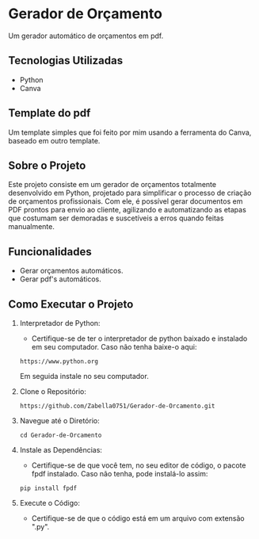 # Gerador de Orçamento
Um gerador automático de orçamentos em pdf.

## Tecnologias Utilizadas
- Python
- Canva

## Template do pdf
Um template simples que foi feito por mim usando a ferramenta do Canva, baseado em outro template. 

## Sobre o Projeto
Este projeto consiste em um gerador de orçamentos totalmente desenvolvido em Python, projetado para simplificar o processo de criação de orçamentos profissionais. Com ele, é possível gerar documentos em PDF prontos para envio ao cliente, agilizando e automatizando as etapas que costumam ser demoradas e suscetíveis a erros quando feitas manualmente.

## Funcionalidades
- Gerar orçamentos automáticos.
- Gerar pdf's automáticos.
  
## Como Executar o Projeto
1. Interpretador de Python:
   - Certifique-se de ter o interpretador de python baixado e instalado em seu computador. Caso não tenha baixe-o aqui:
     
   ```
   https://www.python.org
   ```
   Em seguida instale no seu computador.

3. Clone o Repositório:
   ```
   https://github.com/Zabella0751/Gerador-de-Orcamento.git
   ```

4. Navegue até o Diretório:
   ```
   cd Gerador-de-Orcamento
   ```

5. Instale as Dependências:
   - Certifique-se de que você tem, no seu editor de código, o pacote fpdf instalado. Caso não tenha, pode instalá-lo assim:
     
   ```
   pip install fpdf
   ```

6. Execute o Código:
   - Certifique-se de que o código está em um arquivo com extensão ".py".
  
